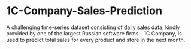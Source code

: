# 1C-Company-Sales-Prediction
A challenging time-series dataset consisting of daily sales data, kindly provided by one of the largest Russian software firms - 1C Company, 
is used to predict total sales for every product and store in the next month.
